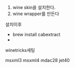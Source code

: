 

1. wine skin을 설치한다.
2. wine wrapper를 만든다


설치이후
- brew install cabextract
- 
winetricks세팅

msxml3
msxml4
mdac28
jet40